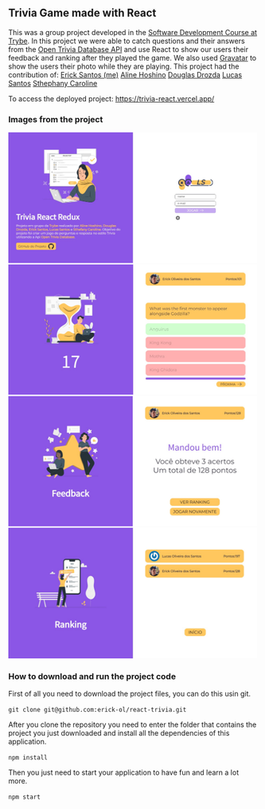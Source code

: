## Trivia Game made with React

This was a group project developed in the [Software Development Course at Trybe](https://www.betrybe.com/formacao-desenvolvimento-web). In this project we were able to catch questions and their answers from the [Open Trivia Database API](https://www.betrybe.com/formacao-desenvolvimento-web) and use React to show our users their feedback and ranking after they played the game. We also used [Gravatar](https://pt.gravatar.com/) to show the users their photo while they are playing.
This project had the contribution of:
[Erick Santos (me)](https://www.linkedin.com/in/erickosantos/)
[Aline Hoshino](https://www.linkedin.com/in/alinehoshino/)
[Douglas Drozda](https://www.linkedin.com/in/douglasdrozda/)
[Lucas Santos](https://www.linkedin.com/in/lucas-santos-dev/)
[Sthephany Caroline](https://www.linkedin.com/in/sthefany-caroline/)

To access the deployed project: https://trivia-react.vercel.app/

### Images from the project

<img src="./img/inicio-trivia.jpeg" width="500">
<img src="./img/question-trivia.jpeg" width="500">
<img src="./img/feedback-trivia.jpeg" width="500">
<img src="./img/ranking-trivia.jpeg" width="500">

### How to download and run the project code

First of all you need to download the project files, you can do this usin git.

``` git clone git@github.com:erick-ol/react-trivia.git ```

After you clone the repository you need to enter the folder that contains the project you just downloaded and install all the dependencies of this application.

``` npm install ```

Then you just need to start your application to have fun and learn a lot more.

``` npm start ```
